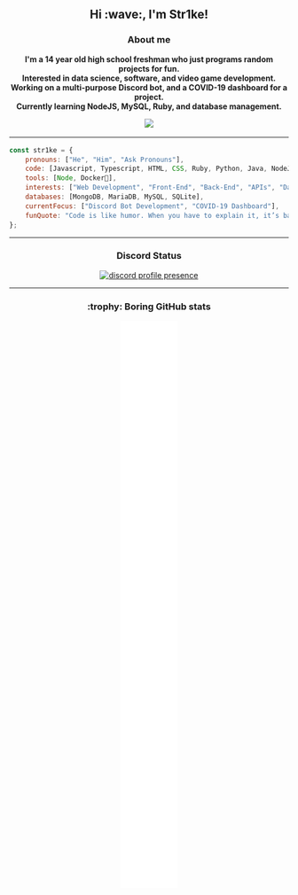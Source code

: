 <!---
RealStr1ke/RealStr1ke is a ✨ special ✨ repository because its `README.md` (this file) appears on your GitHub profile.
You can click the Preview link to take a look at your changes.
--->

<h2 align="center">Hi :wave:, I'm Str1ke!</h2>

<h3 align="center">About me</h3>

<p align="center"><strong>
    I'm a 14 year old high school freshman who just programs random projects for fun.
    <br>
    Interested in data science, software, and video game development.
    <br>
    Working on a multi-purpose Discord bot, and a COVID-19 dashboard for a project.
    <br>
    Currently learning NodeJS, MySQL, Ruby, and database management.
</strong>
<div align="center"><img  src="https://user-images.githubusercontent.com/49248449/144116426-307bc795-ce75-4690-9cb1-4a0a3a258647.png" /></div>
</p>

<hr>

```JavaScript
const str1ke = { 
    pronouns: ["He", "Him", "Ask Pronouns"],
    code: [Javascript, Typescript, HTML, CSS, Ruby, Python, Java, NodeJS],
    tools: [Node, Docker🐳],
    interests: ["Web Development", "Front-End", "Back-End", "APIs", "Data Science", "Servers"],
    databases: [MongoDB, MariaDB, MySQL, SQLite],
    currentFocus: ["Discord Bot Development", "COVID-19 Dashboard"],
    funQuote: "Code is like humor. When you have to explain it, it’s bad. – Cory House"
};
```
<hr>

<h3 align="center">Discord Status</h3>
<p align="center">
    <a href="https://discord.com/users/411641088944766982">
        <img alt="discord profile presence" src="https://lanyard-profile-readme.vercel.app/api/411641088944766982?idleMessage=Probably%20busy%20torturing%20myself%20with%20programming%20errors....&theme=dark" />
    </a>
</p>

<hr>

<h3 align="center">:trophy: Boring GitHub stats</h3>
<p align="center">
    <a href="https://github.com/lowlighter/metrics">
        <img align="center" src="https://github.com/RealStr1ke/RealStr1ke/blob/main/github-metrics.svg" />
    </a>
<!--     <a href="https://github.com/anuraghazra/github-readme-stats">
        <img align="center" src="https://github-readme-stats.vercel.app/api?username=RealStr1ke&show_icons=true&theme=tokyonight&hide_border=true" />
    </a>
    <br>
    <a href="https://github.com/anuraghazra/github-readme-stats">
        <img align="center" src="https://github-readme-stats.vercel.app/api/top-langs/?username=anuraghazra&layout=compact&theme=tokyonight&hide_border=true&langs_count=6&card_width=445" />
    </a>
   <a href="https://github.com/ryo-ma/github-profile-trophy">
        <img alt="github profile trophies" src="https://github-profile-trophy.vercel.app/?username=RealStr1ke&margin-w=10&row=1&no-frame=true&no-bg=true&title=Organizations,Stars,Followers,Commit,PullRequest,Repositories" />
    </a> -->
</p>
